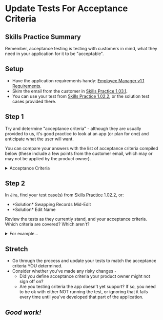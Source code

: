 # Update Tests For Acceptance Criteria

## Skills Practice Summary

Remember, acceptance testing is testing with customers in mind, what they need
in your application for it to be "acceptable".

## Setup

- Have the application requirements handy:
  [Employee Manager v1.1 Requirements](https://devmountain-qa.github.io/employee-manager/1.1_README.html).
- Skim the email from the customer in [Skills Practice 1.03.1](./sp1.03.1.md).
- You can use your test from [Skills Practice 1.02.2](../1.02/sp1.02.2.md), or
  the solution test cases provided there.

## Step 1

Try and determine "acceptance criteria" - although they are usually provided to
us, it's good practice to look at an app (or plan for one) and anticipate what
the user will want.

You can compare your answers with the list of acceptance criteria compiled below
(these include a few points from the customer email, which may or may not be
applied by the product owner).

<details> <summary> Acceptance Criteria </summary>

- As a user I can view the name, phone number, title, email address, and
  employee ID of employees in the contact manager.
- As a user I can edit the name, phone number, title, and/or email address for
  employees I have authority over.
- As a user I can abandon or cancel edits; changes will only stay if I save
  them.
- As a user I can search through the contacts in the manager.
- etc.

</details>

## Step 2

In Jira, find your test case(s) from
[Skills Practice 1.02.2](../1.02/sp1.02.2.md), or:

- \*Solution\* Swapping Records Mid-Edit
- \*Solution\* Edit Name

Review the tests as they currently stand, and your acceptance criteria. Which
criteria are covered? Which aren't?

<details> <summary> For example... </summary>

By our solution tests and example acceptance criteria alone:

- The "view" acceptance criteria is covered
- The "edit" acceptance criteria is covered, except that we have nothing
  checking user authorization, which is ok, considering that we have nothing in
  the app for that right now.
  - We still need to be aware of that.
- "As a user I can abandon or cancel edits, changes will only stay if I save..."
  - We test swapping records
  - We need to test:
    - Cancelling
    - Saving, navigating away, then back
- The "search" acceptance criteria is not covered, but like the "edit"
  acceptance criteria, the app doesn't have that functionality just yet, we only
  need to know we'll need to look at it in the future.

</details>

## Stretch

- Go through the process and update your tests to match the acceptance criteria
  YOU determined.
- Consider whether you've made any risky changes -
  - Did you define acceptance criteria your product owner might not sign off on?
  - Are you testing criteria the app doesn't yet support? If so, you need to be
    ok with either NOT running the test, or ignoring that it fails every time
    until you've developed that part of the application.

## **_Good work!_**
